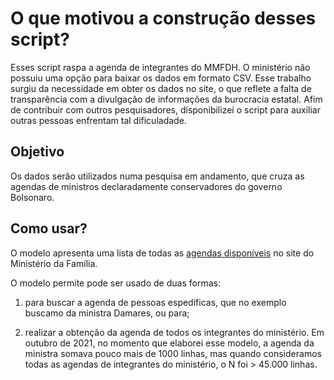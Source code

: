 # O que motivou a construção desses script?

Esses script raspa a agenda de integrantes do MMFDH. O ministério não possuiu uma opção para baixar os dados em formato CSV. Esse trabalho surgiu da necessidade em obter os dados no site, o que reflete a falta de transparência com a divulgação de informações da burocracia estatal. Afim de contribuir com outros pesquisadores, disponibilizei o script para auxiliar outras pessoas enfrentam tal dificuladade.

## Objetivo

Os dados serão utilizados numa pesquisa em andamento, que cruza as agendas de ministros declaradamente conservadores do governo Bolsonaro.

## Como usar?

O modelo apresenta uma lista de todas as [agendas disponíveis]('https://www.gov.br/mdh/pt-br/acesso-a-informacao/agenda-de-autoridades/) no site do Ministério da Família. 

O modelo permite pode ser usado de duas formas:

1) para buscar a agenda de pessoas espedíficas, que no exemplo buscamo da ministra Damares, ou para; 

2) realizar a obtenção da agenda de todos os integrantes do ministério. Em outubro de 2021, no momento que elaborei esse modelo, a agenda da ministra somava pouco mais de 1000 linhas, mas quando consideramos todas as agendas de integrantes do ministério, o N foi > 45.000 linhas.
